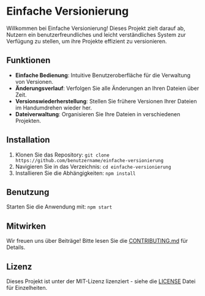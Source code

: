 # Einfache Versionierung

Willkommen bei Einfache Versionierung! Dieses Projekt zielt darauf ab, Nutzern ein benutzerfreundliches und leicht verständliches System zur Verfügung zu stellen, um ihre Projekte effizient zu versionieren.

## Funktionen
- **Einfache Bedienung**: Intuitive Benutzeroberfläche für die Verwaltung von Versionen.
- **Änderungsverlauf**: Verfolgen Sie alle Änderungen an Ihren Dateien über Zeit.
- **Versionswiederherstellung**: Stellen Sie frühere Versionen Ihrer Dateien im Handumdrehen wieder her.
- **Dateiverwaltung**: Organisieren Sie Ihre Dateien in verschiedenen Projekten.

## Installation
1. Klonen Sie das Repository: `git clone https://github.com/benutzername/einfache-versionierung`
2. Navigieren Sie in das Verzeichnis: `cd einfache-versionierung`
3. Installieren Sie die Abhängigkeiten: `npm install`

## Benutzung
Starten Sie die Anwendung mit: `npm start`

## Mitwirken
Wir freuen uns über Beiträge! Bitte lesen Sie die [CONTRIBUTING.md](CONTRIBUTING.md) für Details.

## Lizenz
Dieses Projekt ist unter der MIT-Lizenz lizenziert - siehe die [LICENSE](LICENSE) Datei für Einzelheiten.
